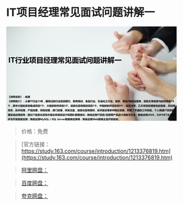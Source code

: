 # IT项目经理常见面试问题讲解一

![img](../../../assets/study163/free/ed2e373de7ca4a28b5ea4358c2ec03f0.png)

> 价格：免费

> [官方链接：https://study.163.com/course/introduction/1213376819.htm](https://study.163.com/course/introduction/1213376819.htm)

> [阿里网盘：]()

> [百度网盘：]()

> [夸克网盘：]()
